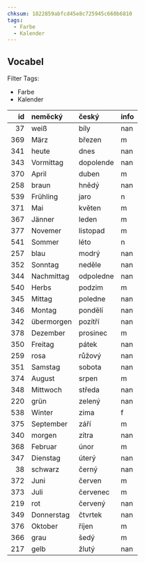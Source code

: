 ```yaml
---
chksum: 1822859abfcd45e8c725945c660b6810
tags:
  - Farbe
  - Kalender
---
```

## Vocabel 
 
Filter Tags:
- Farbe
- Kalender

|   id | neměcký    | český     | info   |
|-----:|:-----------|:----------|:-------|
|   37 | weiß       | bíly      | nan    |
|  369 | März       | březen    | m      |
|  341 | heute      | dnes      | nan    |
|  343 | Vormittag  | dopolende | nan    |
|  370 | April      | duben     | m      |
|  258 | braun      | hnědý     | nan    |
|  539 | Frühling   | jaro      | n      |
|  371 | Mai        | květen    | m      |
|  367 | Jänner     | leden     | m      |
|  377 | Novemer    | listopad  | m      |
|  541 | Sommer     | léto      | n      |
|  257 | blau       | modrý     | nan    |
|  352 | Sonntag    | neděle    | nan    |
|  344 | Nachmittag | odpoledne | nan    |
|  540 | Herbs      | podzim    | m      |
|  345 | Mittag     | poledne   | nan    |
|  346 | Montag     | pondělí   | nan    |
|  342 | übermorgen | pozítří   | nan    |
|  378 | Dezember   | prosinec  | m      |
|  350 | Freitag    | pátek     | nan    |
|  259 | rosa       | růžový    | nan    |
|  351 | Samstag    | sobota    | nan    |
|  374 | August     | srpen     | m      |
|  348 | Mittwoch   | středa    | nan    |
|  220 | grün       | zelený    | nan    |
|  538 | Winter     | zima      | f      |
|  375 | September  | září      | m      |
|  340 | morgen     | zítra     | nan    |
|  368 | Februar    | únor      | m      |
|  347 | Dienstag   | úterý     | nan    |
|   38 | schwarz    | černý     | nan    |
|  372 | Juni       | červen    | m      |
|  373 | Juli       | červenec  | m      |
|  219 | rot        | červený   | nan    |
|  349 | Donnerstag | čtvrtek   | nan    |
|  376 | Oktober    | říjen     | m      |
|  366 | grau       | šedý      | m      |
|  217 | gelb       | žlutý     | nan    |